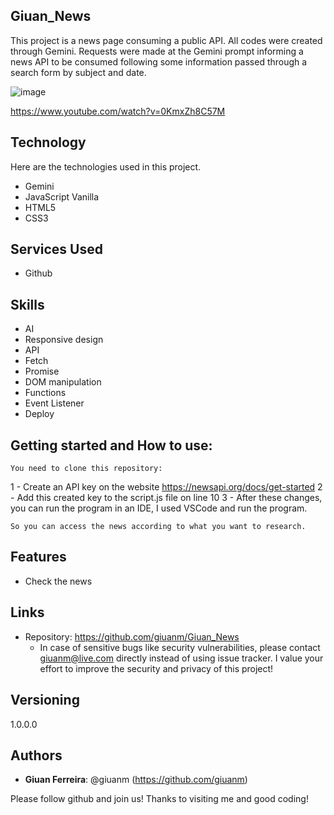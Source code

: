 ## Giuan_News

This project is a news page consuming a public API. All codes were created through Gemini. Requests were made at the Gemini prompt informing a news API to be consumed following some information passed through a 
search form by subject and date.

![image](https://github.com/giuanm/Giuan_News/assets/76171709/ac054031-8d5c-4329-a2c0-131858e4583f)

https://www.youtube.com/watch?v=0KmxZh8C57M

## Technology 

Here are the technologies used in this project.

* Gemini
* JavaScript Vanilla
* HTML5
* CSS3

## Services Used

* Github

## Skills
* AI
* Responsive design
* API
* Fetch
* Promise
* DOM manipulation
* Functions
* Event Listener
* Deploy

## Getting started and How to use:

	You need to clone this repository:

1 - Create an API key on the website https://newsapi.org/docs/get-started 
2 - Add this created key to the script.js file on line 10 
3 - After these changes, you can run the program in an IDE, I used VSCode and run the program. 

	So you can access the news according to what you want to research.

## Features
  - Check the news

## Links
  - Repository: https://github.com/giuanm/Giuan_News
    - In case of sensitive bugs like security vulnerabilities, please contact
      giuanm@live.com directly instead of using issue tracker. 
      I value your effort to improve the security and privacy of this project!

  ## Versioning

  1.0.0.0


  ## Authors
  
  * **Giuan Ferreira**: @giuanm (https://github.com/giuanm)

  Please follow github and join us!
  Thanks to visiting me and good coding!
